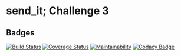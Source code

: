 # send_it; Challenge 3

## Badges <br>
[![Build Status](https://travis-ci.org/walimike/send_it.svg?branch=add-badges)](https://travis-ci.org/walimike/send_it)            [![Coverage Status](https://coveralls.io/repos/github/walimike/send_it/badge.svg?branch=add-badges)](https://coveralls.io/github/walimike/send_it?branch=add-badges)                    [![Maintainability](https://api.codeclimate.com/v1/badges/a2aa72f959462adcbbde/maintainability)](https://codeclimate.com/github/walimike/send_it/maintainability)         [![Codacy Badge](https://api.codacy.com/project/badge/Grade/9da0f37eeb8840c680821eaf13dd36c1)](https://www.codacy.com/app/walimike/send_it?utm_source=github.com&amp;utm_medium=referral&amp;utm_content=walimike/send_it&amp;utm_campaign=Badge_Grade)
